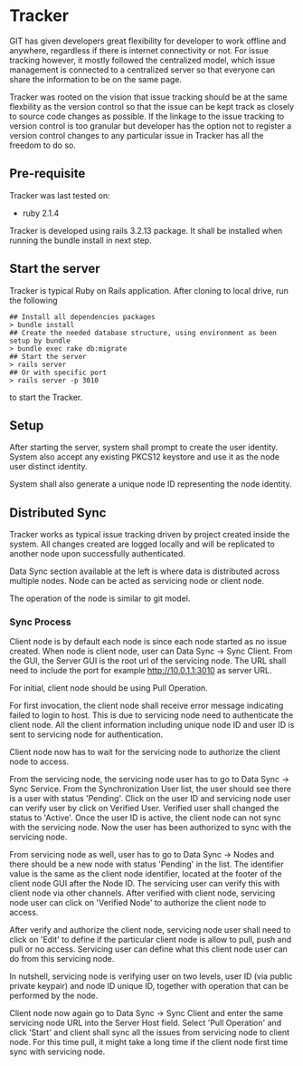 # Tracker

GIT has given developers great flexibility for developer to work offline and anywhere, regardless if there is internet connectivity or not. For issue tracking however, it mostly followed the centralized model, which issue management is connected to a centralized server so that everyone can share the information to be on the same page.

Tracker was rooted on the vision that issue tracking should be at the same flexbility as the version control so that the issue can be kept track as closely to source code changes as possible. If the linkage to the issue tracking to version control is too granular but developer has the option not to register a version control changes to any particular issue in Tracker has all the freedom to do so.

## Pre-requisite

Tracker was last tested on:

* ruby 2.1.4

Tracker is developed using rails 3.2.13 package. It shall be installed when running the bundle install in next step.

## Start the server

Tracker is typical Ruby on Rails application. After cloning to local drive, run the following
```
## Install all dependencies packages
> bundle install
## Create the needed database structure, using environment as been setup by bundle
> bundle exec rake db:migrate
## Start the server
> rails server
## Or with specific port
> rails server -p 3010
```
to start the Tracker.

## Setup

After starting the server, system shall prompt to create the user identity. System also accept any existing PKCS12 keystore and use it as the node user distinct identity.

System shall also generate a unique node ID representing the node identity.

## Distributed Sync

Tracker works as typical issue tracking driven by project created inside the system. All changes created are logged locally and will be replicated to another node upon successfully authenticated. 

Data Sync section available at the left is where data is distributed across multiple nodes. Node can be acted as servicing node or client node.

The operation of the node is similar to git model. 

### Sync Process

Client node is by default each node is since each node started as no issue created. When node is client node, user can Data Sync -> Sync Client. From the GUI, the Server GUI is the root url of the servicing node. The URL shall need to include the port for example http://10.0.1.1:3010 as server URL. 

For initial, client node should be using Pull Operation.

For first invocation, the client node shall receive error message indicating failed to login to host. This is due to servicing node need to authenticate the client node. All the client information including unique node ID and user ID is sent to servicing node for authentication.

Client node now has to wait for the servicing node to authorize the client node to access.

From the servicing node, the servicing node user has to go to Data Sync -> Sync Service. From the Synchronization User list, the user should see there is a user with status 'Pending'. Click on the user ID and servicing node user can verify user by click on Verified User. Verified user shall changed the status to 'Active'. Once the user ID is active, the client node can not sync with the servicing node. Now the user has been authorized to sync with the servicing node.

From servicing node as well, user has to go to Data Sync -> Nodes and there should be a new node with status 'Pending' in the list. The identifier value is the same as the client node identifier, located at the footer of the client node GUI after the Node ID. The servicing user can verify this with client node via other channels. After verified with client node, servicing node user can click on 'Verified Node' to authorize the client node to access.

After verify and authorize the client node, servicing node user shall need to click on 'Edit' to define if the particular client node is allow to pull, push and pull or no access. Servicing user can define what this client node user can do from this servicing node.

In nutshell, servicing node is verifying user on two levels, user ID (via public private keypair) and node ID unique ID, together with operation that can be performed by the node.

Client node now again go to Data Sync -> Sync Client and enter the same servicing node URL into the Server Host field. Select 'Pull Operation' and click 'Start' and client shall sync all the issues from servicing node to client node. For this time pull, it might take a long time if the client node first time sync with servicing node.
